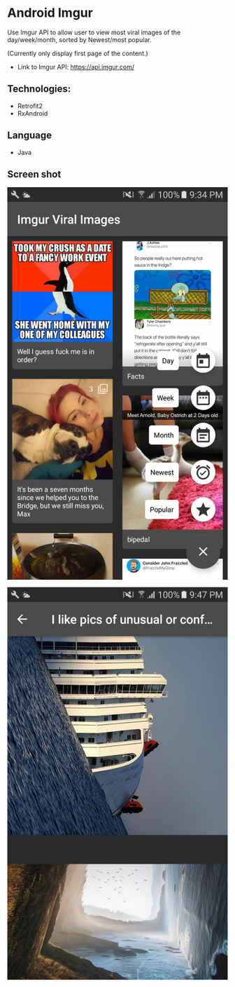 # Android Imgur

Use Imgur API to allow user to view most viral images of the day/week/month, sorted by Newest/most popular.

(Currently only display first page of the content.)
- Link to Imgur API: https://api.imgur.com/

## Technologies:
- Retrofit2
- RxAndroid

## Language
- Java

## Screen shot
![alt text](https://github.com/mengjiecode/AndroidImgur/blob/master/Screenshot_1.png "Screen shot 1")

![alt text](https://github.com/mengjiecode/AndroidImgur/blob/master/Screenshot_2.png "Screen shot 2")